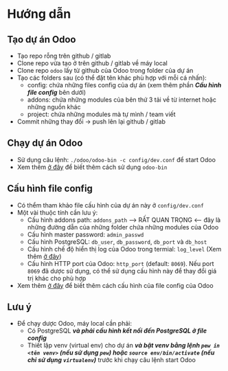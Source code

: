 # Hướng dẫn

## Tạo dự án Odoo
- Tạo repo rỗng trên github / gitlab
- Clone repo vừa tạo ở trên github / gitlab về máy local
- Clone repo `odoo` lấy từ github của Odoo trong folder của dự án
- Tạo các folders sau (có thể đặt tên khác phù hợp với mỗi cá nhấn):
  - config: chứa những files config của dự án (xem thêm phần ***Cấu hình file config*** bên dưới)
  - addons: chứa những modules của bên thứ 3 tải về từ internet hoặc những nguồn khác
  - project: chứa những modules mà tự mình / team viết
- Commit những thay đổi -> push lên lại github / gitlab

## Chạy dự án Odoo
- Sử dụng câu lệnh: `./odoo/odoo-bin -c config/dev.conf` để start Odoo
- Xem thêm [ở đây](https://www.odoo.com/documentation/15.0/developer/misc/other/cmdline.html) để biết thêm cách sử dụng `odoo-bin`

## Cấu hình file config
- Có thểm tham khảo file cấu hình của dự án này ở `config/dev.conf`
- Một vài thuộc tính cần lưu ý:
  - Cấu hình addons path: `addons_path` --> RẤT QUAN TRỌNG <-- đây là những đường dẫn của những folder chứa những modules của Odoo
  - Cấu hình master password: `admin_passwd`
  - Cấu hình PostgreSQL: `db_user`, `db_password`, `db_port` và `db_host`
  - Cấu hình chế độ hiển thị log của Odoo trong termial: `log_level` (Xem thêm [ở đây](https://vinasupport.com/odoo-config-log-va-duong-dan-file-log/))
  - Cấu hình HTTP port của Odoo: `http_port` (default: `8069`). Nếu port `8069` đã dược sử dụng, có thể sử dụng cấu hình này để thay đổi giá trị khác cho phù hợp
- Xem thêm [ở đây](https://www.odoo.com/documentation/15.0/administration/install/deploy.html) để biết thêm cách cấu hình của file config của Odoo

## Lưu ý
- Để chạy dược Odoo, máy local cần phải:
  - Có PostgreSQL ***và phải cấu hình kết nối đến PostgreSQL ở file config***
  - Thiết lập venv (virtual env) cho dự án ***và bật venv bằng lệnh `pew in <tên venv>` (nếu sử dụng `pew`) hoặc `source env/bin/activate` (nếu chỉ sử dụng `virtualenv`)*** trước khi chạy câu lệnh start Odoo
